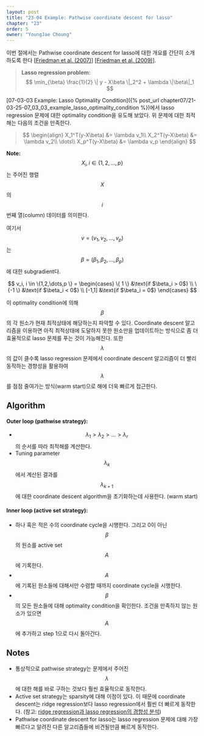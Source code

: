 ```yaml
---
layout: post
title: "23-04 Example: Pathwise coordinate descent for lasso"
chapter: "23"
order: 5
owner: "YoungJae Choung"
---
```


이번 절에서는 Pathwise coordinate descent for lasso에 대한 개요를 간단히 소개하도록 한다 [[Friedman et al. (2007)](https://arxiv.org/pdf/0708.1485.pdf)] [[Friedman et al. (2009)](https://www.jstatsoft.org/article/view/v033i01/v33i01.pdf)]. 

>**Lasso regression problem:**
> $$
> \min_{\beta} \frac{1}{2} \| y - X\beta \|_2^2 + \lambda \|\beta\|_1
> $$

[07-03-03 Example: Lasso Optimality Condition]({% post_url chapter07/21-03-25-07_03_03_example_lasso_optimality_condition %})에서 lasso regression 문제에 대한 optimality condition을 유도해 보았다. 위 문제에 대한 최적해는 다음의 조건을 만족한다.

>
> $$
> \begin{align}
> X_1^T(y-X\beta) &= \lambda v_1\\
> X_2^T(y-X\beta) &= \lambda v_2\\
> \dots\\
> X_p^T(y-X\beta) &= \lambda v_p
> \end{align}
> $$

**Note:**
$$X_i,i \in \{ 1,2,…,p \}$$는 주어진 행렬 $$X$$의 $$i$$번째 열(column) 데이터를 의미한다.

여기서 $$v=(v_1,v_2,\dots,v_p)$$는 $$\beta=(\beta_1,\beta_2,\dots,\beta_p )$$에 대한 subgradient다. 
>
$$
v_i, i \in \{1,2,\dots,p \} = 
\begin{cases}
\{ 1 \}  &\text{if $\beta_i > 0$} \\
\{-1 \}  &\text{if $\beta_i < 0$} \\
[-1,1]   &\text{if $\beta_i = 0$}
\end{cases}
$$

이 optimality condition에 의해 $$\beta$$의 각 원소가 현재 최적상태에 해당하는지 파악할 수 있다. Coordinate descent 알고리즘을 이용하면 아직 최적상태에 도달하지 못한 원소만을 업데이트하는 방식으로 좀 더 효율적으로 lasso 문제를 푸는 것이 가능해진다. 또한 $$\lambda$$의 값이 클수록 lasso regression 문제에서 coordinate descent 알고리즘이 더 빨리 동작하는 경향성을 활용하여 $$\lambda$$를 점점 줄여가는 방식(warm start)으로 해에 더욱 빠르게 접근한다.

## Algorithm

#### Outer loop (pathwise strategy):
* $$\lambda_1 > \lambda_2 > \dots > \lambda_r$$의 순서를 따라 최적해를 계산한다.
* Tuning parameter  $$\lambda_k$$에서 계산된 결과를  $$\lambda_{k+1}$$에 대한 coordinate descent algorithm을 초기화하는데 사용한다. (warm start)

#### Inner loop (active set strategy):
* 하나 혹은 적은 수의 coordinate cycle을 시행한다. 그리고 0이 아닌 $$\beta$$의 원소를 active set $$A$$에 기록한다.
* $$A$$에 기록된 원소들에 대해서만 수렴할 때까지 coordinate cycle을 시행한다.
* $$\beta$$의 모든 원소들에 대해 optimality condition을 확인한다. 조건을 만족하지 않는 원소가 있으면 $$A$$에 추가하고 step 1으로 다시 돌아간다.

## Notes
* 통상적으로 pathwise strategy는 문제에서 주어진 $$\lambda$$에 대한 해를 바로 구하는 것보다 훨씬 효율적으로 동작한다.
* Active set strategy는 sparsity에 대해 이점이 있다. 이 때문에 coordinate descent는 ridge regression보다 lasso regression에서 훨씬 더 빠르게 동작한다. (참고: [ridge regression과 lasso regression의 경향성 분석](https://www.analyticsvidhya.com/blog/2016/01/complete-tutorial-ridge-lasso-regression-python/))
* Pathwise coordinate descent for lasso는 lasso regression 문제에 대해 가장 빠르다고 알려진 다른 알고리즘들에 비견될만큼 빠르게 동작한다.